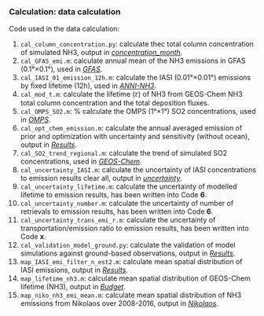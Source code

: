 ### Calculation: data calculation

Code used in the data calculation:

1. `cal_column_concentration.py`: calculate thec total column concentration of simulated NH3, output in [*concentration_month*](#concentration_month).
2. `cal_GFAS_emi.m`: calculate annual mean of the NH3 emissions in GFAS (0.1°×0.1°), used in [*GFAS*](#GFAS).
3. `cal_IASI_01_emission_12h.m`: calculate the IASI (0.01°×0.01°) emissions by fixed lifetime (12h), used in [*ANNI-NH3*](#ANNI-NH3).
4. `cal_mod_t.m`: calculate the lifetime (𝜏) of NH3 from GEOS-Chem NH3 total column concentration and the total deposition fluxes.
5. `cal_OMPS_SO2.m`: % calculate the OMPS (1°×1°) SO2 concentrations, used in [*OMPS*](#OMPS).
6. `cal_opt_chem_emission.m`: calculate the annual averaged emission of prior and optimization with uncertainty and sensitivity (without ocean), output in [*Results*](#Results).
7. `cal_SO2_trend_regional.m`: calculate the trend of simulated SO2 concentrations, used in [*GEOS-Chem*](#GEOS-Chem).
8. `cal_uncertainty_IASI.m`: calculate the uncertainty of IASI concentrations to emission results
clear all, output in [*uncertainty*](#uncertainty).
9. `cal_uncertainty_lifetime.m`: calculate the uncertainty of modelled lifetime to emission results, has been written into Code **6**.
10. `cal_uncertainty_number.m`: calculate the uncertainty of number of retrievals to emission results, has been written into Code **6**.
11. `cal_uncertainty_trans_emi_r.m`: calculate the uncertainty of transportation/emission ratio to emission results, has been written into Code **x**.
12. `cal_validation_model_ground.py`: calculate the validation of model simulations against ground-based observations, output in [*Results*](#Results).
13. `map_IASI_emi_filter_n_est2.m`: calculate mean spatial distribution of IASI emissions, output in [*Results*](#Results).
14. `map_lifetime_nh3.m`: calculate mean spatial distribution of GEOS-Chem lifetime (NH3), output in [*Budget*](#Budget).
15. `map_niko_nh3_emi_mean.m`: calculate mean spatial distribution of NH3 emissions from Nikolaos over 2008-2016, output in [*Nikolaos*](#Nikolaos).

